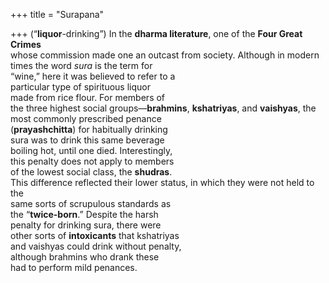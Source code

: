 +++
title = "Surapana"

+++
(“**liquor**-drinking”) In the **dharma literature**, one of the **Four Great Crimes**  
whose commission made one an outcast from society. Although in modern  
times the word *sura* is the term for  
“wine,” here it was believed to refer to a  
particular type of spirituous liquor  
made from rice flour. For members of  
the three highest social groups—**brahmins**, **kshatriyas**, and **vaishyas**, the  
most commonly prescribed penance  
(**prayashchitta**) for habitually drinking  
sura was to drink this same beverage  
boiling hot, until one died. Interestingly,  
this penalty does not apply to members  
of the lowest social class, the **shudras**.  
This difference reflected their lower status, in which they were not held to the  
same sorts of scrupulous standards as  
the “**twice-born**.” Despite the harsh  
penalty for drinking sura, there were  
other sorts of **intoxicants** that kshatriyas  
and vaishyas could drink without penalty,  
although brahmins who drank these  
had to perform mild penances.